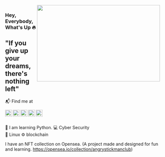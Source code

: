 <img src="https://media.giphy.com/media/3oEjHECc1GftirnHZm/giphy.gif" align="right" width="400" height="250">

### Hey, Everybody, What's Up :fire:

## "If you give up your dreams, there's nothing left"

📬 Find me at

[<img width="22" src="https://unpkg.com/simple-icons@v7/icons/Mail.svg" align="left" />][Mail]
[<img width="22" src="https://unpkg.com/simple-icons@v7/icons/Telegram.svg" align="left" />][Telegram]
[<img width="22" src="https://unpkg.com/simple-icons@v7/icons/WhatsApp.svg" align="left" />][WhatsApp]
[<img width="22" src="https://unpkg.com/simple-icons@v7/icons/Youtube.svg" align="left" />][Youtube]
[<img width="22" src="https://unpkg.com/simple-icons@v7/icons/Linkedin.svg" align="left" />][Linkedin]


<br />
<br />

[Mail]: hidayetemiryigit@gmail.com
[Telegram]: https://t.me/Fyodor66
[WhatsApp]: http://wa.me/+31685864060
[Youtube]: https://www.youtube.com/channel/UCPN1FbcaizQGyb7Bfn7VY4g
[Linkedin]: https://www.linkedin.com/in/hidayet-emir-yiğit/




🤔 I am learning Python.
💻 Cyber Security                                                          
🐧 Linux
⚙️ blockchain


I have an NFT collection on Opensea. (A project made and designed for fun and learning. https://opensea.io/collection/angrystickmanclub)



